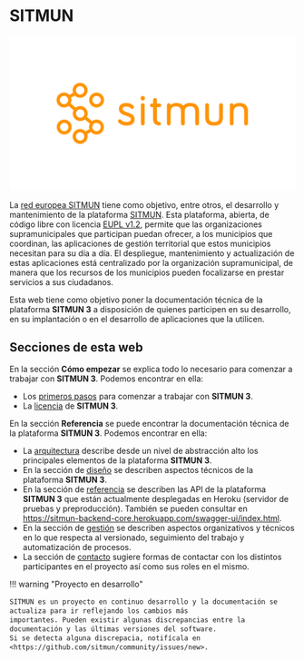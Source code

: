 # SITMUN

![sitmun](https://raw.githubusercontent.com/sitmun/community/master/logotip%20SITMUN%20JPG/horitzontal/01.principal-horit-normal.jpg)

La [red europea SITMUN](http://sitmun.org) tiene como objetivo, entre otros, el desarrollo y mantenimiento de la plataforma [SITMUN](https://github.com/sitmun). 
Esta plataforma, abierta, de código libre con licencia [EUPL v1.2](https://eur-lex.europa.eu/eli/dec_impl/2017/863/oj), permite que las organizaciones supramunicipales que participan puedan ofrecer, a los municipios que coordinan, las aplicaciones de gestión territorial que estos municipios necesitan para su día a día. 
El despliegue, mantenimiento y actualización de estas aplicaciones está centralizado por la organización supramunicipal, de manera que los recursos de los municipios pueden focalizarse en prestar servicios a sus ciudadanos.

Esta web tiene como objetivo poner la documentación técnica de la plataforma **SITMUN 3** a disposición de quienes participen en su desarrollo, en su implantación o en el desarrollo de aplicaciones que la utilicen.

## Secciones de esta web

En la sección **Cómo empezar** se explica todo lo necesario para comenzar a trabajar con **SITMUN 3**. 
Podemos encontrar en ella:

- Los [primeros pasos](getting-started/que-es.md) para comenzar a trabajar con **SITMUN 3**.
- La [licencia](license.md) de **SITMUN 3**.

En la sección **Referencia** se puede encontrar la documentación técnica de la plataforma **SITMUN 3**. 
Podemos encontrar en ella:

- La [arquitectura](architecture.md) describe desde un nivel de abstracción alto los principales elementos de la plataforma **SITMUN 3**.
- En la sección de [diseño](design.md) se describen aspectos técnicos de la plataforma **SITMUN 3**.
- En la sección de [referencia](api.md) se describen las API de la plataforma **SITMUN 3** que están actualmente desplegadas en Heroku (servidor de pruebas y preproducción).
  También se pueden consultar en <https://sitmun-backend-core.herokuapp.com/swagger-ui/index.html>.
- En la sección de [gestión](management.md) se describen aspectos organizativos y técnicos en lo que respecta al versionado, seguimiento del trabajo y automatización de procesos.
- La sección de [contacto](contact.md) sugiere formas de contactar con los distintos participantes en el proyecto así como sus roles en el mismo.

!!! warning "Proyecto en desarrollo"

    SITMUN es un proyecto en continuo desarrollo y la documentación se actualiza para ir reflejando los cambios más
    importantes. Pueden existir algunas discrepancias entre la documentación y las últimas versiones del software.
    Si se detecta alguna discrepacia, notifícala en <https://github.com/sitmun/community/issues/new>.

